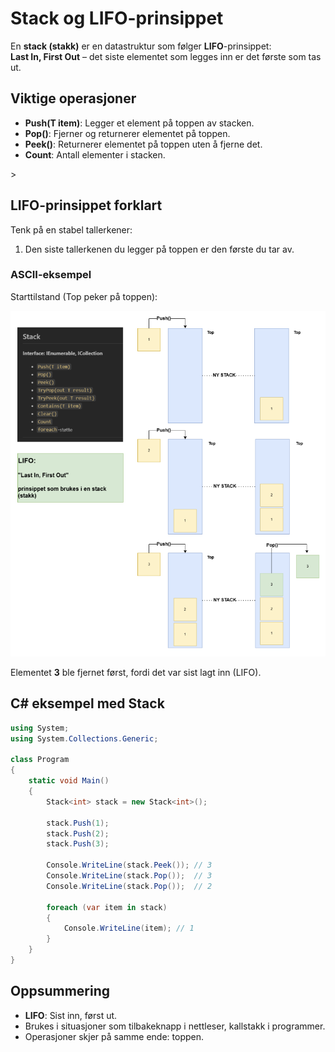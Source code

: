# Stack og LIFO-prinsippet

En **stack (stakk)** er en datastruktur som følger **LIFO**-prinsippet:  
**Last In, First Out** – det siste elementet som legges inn er det første som tas ut.

## Viktige operasjoner
- **Push(T item)**: Legger et element på toppen av stacken.
- **Pop()**: Fjerner og returnerer elementet på toppen.
- **Peek()**: Returnerer elementet på toppen uten å fjerne det.
- **Count**: Antall elementer i stacken.

<div style="page-break-after:always;"></div>>

## LIFO-prinsippet forklart
Tenk på en stabel tallerkener:
1. Den siste tallerkenen du legger på toppen er den første du tar av.

### ASCII-eksempel

Starttilstand (Top peker på toppen):

![alt text](image/image.png)

Elementet **3** ble fjernet først, fordi det var sist lagt inn (LIFO).

<div style="page-break-after:always;"></div>

## C# eksempel med Stack<T>

```csharp
using System;
using System.Collections.Generic;

class Program
{
    static void Main()
    {
        Stack<int> stack = new Stack<int>();
        
        stack.Push(1);
        stack.Push(2);
        stack.Push(3);

        Console.WriteLine(stack.Peek()); // 3
        Console.WriteLine(stack.Pop());  // 3
        Console.WriteLine(stack.Pop());  // 2

        foreach (var item in stack)
        {
            Console.WriteLine(item); // 1
        }
    }
}
```

## Oppsummering
- **LIFO**: Sist inn, først ut.
- Brukes i situasjoner som tilbakeknapp i nettleser, kallstakk i programmer.
- Operasjoner skjer på samme ende: toppen.

